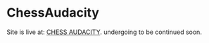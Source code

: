 # ChessAudacity
Site is live at: [CHESS AUDACITY](https://abdullahpro2.github.io/ChessAudacity/).
undergoing
to be continued soon.
